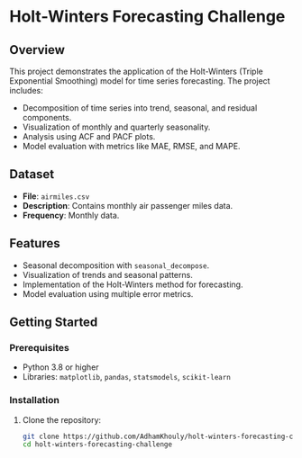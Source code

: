 # Holt-Winters Forecasting Challenge

## Overview
This project demonstrates the application of the Holt-Winters (Triple Exponential Smoothing) model for time series forecasting. The project includes:
- Decomposition of time series into trend, seasonal, and residual components.
- Visualization of monthly and quarterly seasonality.
- Analysis using ACF and PACF plots.
- Model evaluation with metrics like MAE, RMSE, and MAPE.

## Dataset
- **File**: `airmiles.csv`
- **Description**: Contains monthly air passenger miles data.
- **Frequency**: Monthly data.

## Features
- Seasonal decomposition with `seasonal_decompose`.
- Visualization of trends and seasonal patterns.
- Implementation of the Holt-Winters method for forecasting.
- Model evaluation using multiple error metrics.

## Getting Started
### Prerequisites
- Python 3.8 or higher
- Libraries: `matplotlib`, `pandas`, `statsmodels`, `scikit-learn`

### Installation
1. Clone the repository:
   ```bash
   git clone https://github.com/AdhamKhouly/holt-winters-forecasting-challenge.git
   cd holt-winters-forecasting-challenge
